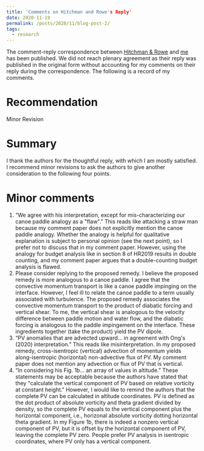 ```yaml
---
title: 'Comments on Hitchman and Rowe's Reply'
date: 2020-11-19
permalink: /posts/2020/11/blog-post-2/
tags:
  - research
---
```


The comment-reply correspondence between [Hitchman & Rowe](https://doi.org/10.1175/MWR-D-20-0300.1) and [me](https://doi.org/10.1175/MWR-D-20-0156.1) has been published. We did not reach plenary agreement as their reply was published in the original form without accounting for my comments on their reply during the correspondence. The following is a record of my comments.  

Recommendation
====

Minor Revision

Summary
====

I thank the authors for the thoughtful reply, with which I am mostly satisfied. I recommend minor revisions to ask the authors to give another consideration to the following four points.

Minor comments
====
1.	“We agree with his interpretation, except for mis-characterizing our canoe paddle analogy as a "flaw".” This reads like attacking a straw man because my comment paper does not explicitly mention the canoe paddle analogy. Whether the analogy is helpful for qualitative explanation is subject to personal opinion (see the next point), so I prefer not to discuss that in my comment paper. However, using the analogy for budget analysis like in section 8 of HR2019 results in double counting, and my comment paper argues that a double-counting budget analysis is flawed.
2.	Please consider replying to the proposed remedy. I believe the proposed remedy is more analogous to a canoe paddle. I agree that the convective momentum transport is like a canoe paddle impinging on the interface. However, I feel ill to relate the canoe paddle to a term usually associated with turbulence. The proposed remedy associates the convective momentum transport to the product of diabatic forcing and vertical shear. To me, the vertical shear is analogous to the velocity difference between paddle motion and water flow, and the diabatic forcing is analogous to the paddle impingement on the interface. These ingredients together (take the product) yield the PV dipole.
3.	“PV anomalies that are advected upward... in agreement with Ong's (2020) interpretation.” This reads like misinterpretation. In my proposed remedy, cross-isentropic (vertical) advection of momentum yields along-isentropic (horizontal) non-advective flux of PV. My comment paper does not mention any advection or flux of PV that is vertical.
4.	“In considering his Fig. 1b... an array of values in altitude.” These statements may be acceptable because the authors have stated that they "calculate the vertical component of PV based on relative vorticity at constant height." However, I would like to remind the authors that the complete PV can be calculated in altitude coordinates. PV is defined as the dot product of absolute vorticity and theta gradient divided by density, so the complete PV equals to the vertical component plus the horizontal component, i.e., horizonal absolute vorticity dotting horizontal theta gradient. In my Figure 1b, there is indeed a nonzero vertical component of PV, but it is offset by the horizontal component of PV, leaving the complete PV zero. People prefer PV analysis in isentropic coordinates, where PV only has a vertical component.
